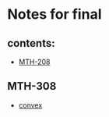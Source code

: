 # Notes for final
## contents:
- [MTH-208](#mth-208)
## MTH-308
- [convex](https://math.dartmouth.edu/~m126w18/pdf/part1.pdf)
